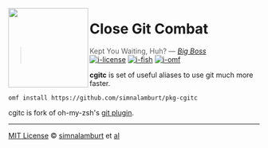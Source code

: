 <img src="https://cdn.rawgit.com/oh-my-fish/oh-my-fish/e4f1c2e0219a17e2c748b824004c8d0b38055c16/docs/logo.svg"
  align="left" width="160px" height="160px"/>

Close Git Combat
========

> Kept You Waiting, Huh? ― *[Big Boss]*<br>
[![i-license]](/LICENSE)
[![i-fish]][fish]
[![i-omf]][omf]

**cgitc** is set of useful aliases to use git much more faster.

```fish
omf install https://github.com/simnalamburt/pkg-cgitc
```

cgitc is fork of oh-my-zsh's [git plugin].

--------

[MIT License] © [simnalamburt] et [al]

[Big Boss]:       http://metalgear.wikia.com/wiki/Big_Boss
[fish]:           http://fishshell.com
[omf]:            https://github.com/oh-my-fish/oh-my-fish
[git plugin]:     https://github.com/robbyrussell/oh-my-zsh/blob/master/plugins/git/git.plugin.zsh

[MIT License]:    https://opensource.org/licenses/MIT
[simnalamburt]:   https://github.com/simnalamburt
[al]:             https://github.com/simnalamburt/pkg-cgitc/graphs/contributors

[i-license]:      https://img.shields.io/badge/license-MIT-007EC7.svg?style=flat-square
[i-fish]:         https://img.shields.io/badge/fish-v2.2.0-007EC7.svg?style=flat-square
[i-omf]:          https://img.shields.io/badge/Oh%20My%20Fish-Framework-007EC7.svg?style=flat-square
